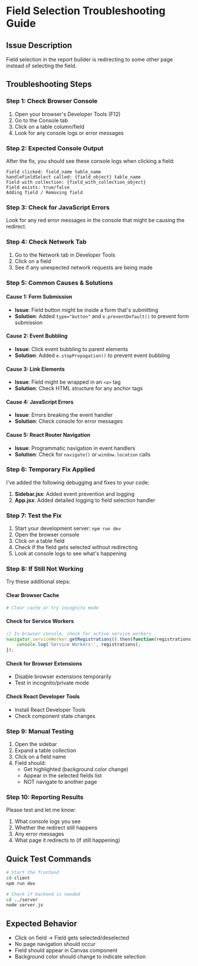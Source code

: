 # Field Selection Troubleshooting Guide

## Issue Description
Field selection in the report builder is redirecting to some other page instead of selecting the field.

## Troubleshooting Steps

### Step 1: Check Browser Console
1. Open your browser's Developer Tools (F12)
2. Go to the Console tab
3. Click on a table column/field
4. Look for any console logs or error messages

### Step 2: Expected Console Output
After the fix, you should see these console logs when clicking a field:
```
Field clicked: field_name table_name
handleFieldSelect called: {field_object} table_name  
Field with collection: {field_with_collection_object}
Field exists: true/false
Adding field / Removing field
```

### Step 3: Check for JavaScript Errors
Look for any red error messages in the console that might be causing the redirect.

### Step 4: Check Network Tab
1. Go to the Network tab in Developer Tools
2. Click on a field
3. See if any unexpected network requests are being made

### Step 5: Common Causes & Solutions

#### Cause 1: Form Submission
- **Issue**: Field button might be inside a form that's submitting
- **Solution**: Added `type="button"` and `e.preventDefault()` to prevent form submission

#### Cause 2: Event Bubbling
- **Issue**: Click event bubbling to parent elements
- **Solution**: Added `e.stopPropagation()` to prevent event bubbling

#### Cause 3: Link Elements
- **Issue**: Field might be wrapped in an `<a>` tag
- **Solution**: Check HTML structure for any anchor tags

#### Cause 4: JavaScript Errors
- **Issue**: Errors breaking the event handler
- **Solution**: Check console for error messages

#### Cause 5: React Router Navigation
- **Issue**: Programmatic navigation in event handlers
- **Solution**: Check for `navigate()` or `window.location` calls

### Step 6: Temporary Fix Applied
I've added the following debugging and fixes to your code:

1. **Sidebar.jsx**: Added event prevention and logging
2. **App.jsx**: Added detailed logging to field selection handler

### Step 7: Test the Fix
1. Start your development server: `npm run dev`
2. Open the browser console
3. Click on a table field
4. Check if the field gets selected without redirecting
5. Look at console logs to see what's happening

### Step 8: If Still Not Working
Try these additional steps:

#### Clear Browser Cache
```bash
# Clear cache or try incognito mode
```

#### Check for Service Workers
```javascript
// In browser console, check for active service workers
navigator.serviceWorker.getRegistrations().then(function(registrations) {
    console.log('Service Workers:', registrations);
});
```

#### Check for Browser Extensions
- Disable browser extensions temporarily
- Test in incognito/private mode

#### Check React Developer Tools
- Install React Developer Tools
- Check component state changes

### Step 9: Manual Testing
1. Open the sidebar
2. Expand a table collection
3. Click on a field name
4. Field should:
   - Get highlighted (background color change)
   - Appear in the selected fields list
   - NOT navigate to another page

### Step 10: Reporting Results
Please test and let me know:
1. What console logs you see
2. Whether the redirect still happens
3. Any error messages
4. What page it redirects to (if still happening)

## Quick Test Commands
```bash
# Start the frontend
cd client
npm run dev

# Check if backend is needed
cd ../server  
node server.js
```

## Expected Behavior
- Click on field → Field gets selected/deselected
- No page navigation should occur
- Field should appear in Canvas component
- Background color should change to indicate selection